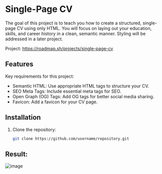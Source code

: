 # Single-Page CV

The goal of this project is to teach you how to create a structured, single-page CV using only HTML. You will focus on laying out your education, skills, and career history in a clean, semantic manner. Styling will be addressed in a later project.

Project: https://roadmap.sh/projects/single-page-cv

## Features
Key requirements for this project:

- Semantic HTML: Use appropriate HTML tags to structure your CV.
- SEO Meta Tags: Include essential meta tags for SEO.
- Open Graph (OG) Tags: Add OG tags for better social media sharing.
- Favicon: Add a favicon for your CV page.

## Installation
1. Clone the repository:
   ```bash
   git clone https://github.com/username/repository.git

## Result:
![image](https://github.com/user-attachments/assets/785ccd53-4560-4f74-a727-f4626ac2a887)
